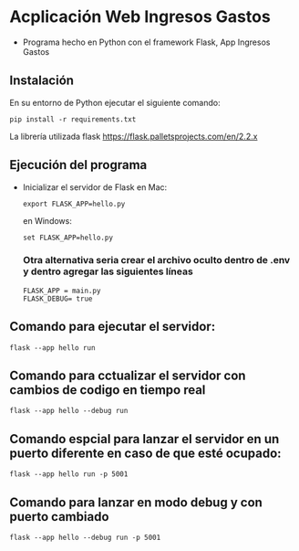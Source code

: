 # Acplicación Web Ingresos Gastos

- Programa hecho en Python con el framework Flask, App Ingresos Gastos 

## Instalación
En su entorno de Python ejecutar el siguiente comando:
```
pip install -r requirements.txt
```

La librería utilizada flask https://flask.palletsprojects.com/en/2.2.x

## Ejecución del programa
- Inicializar el servidor de Flask
    en Mac: 
    ```
    export FLASK_APP=hello.py
    ```
    en Windows:
    ```
    set FLASK_APP=hello.py
    ```
    ### Otra alternativa seria crear el archivo oculto dentro de .env y dentro agregar las siguientes líneas
    ```
    FLASK_APP = main.py
    FLASK_DEBUG= true
    ```
    
## Comando para ejecutar el servidor:
```
flask --app hello run
```

## Comando para cctualizar el servidor con cambios de codigo en tiempo real
```
flask --app hello --debug run
```

## Comando espcial para lanzar el servidor en un puerto diferente en caso de que esté ocupado:
```
flask --app hello run -p 5001
```

## Comando para lanzar en modo debug y con puerto cambiado
```
flask --app hello --debug run -p 5001
```